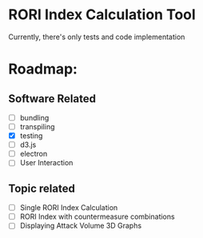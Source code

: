 # RORI Index Calculation Tool

Currently, there's only tests and code implementation

# Roadmap:

## Software Related
- [ ] bundling
- [ ] transpiling
- [X] testing
- [ ] d3.js
- [ ] electron
- [ ] User Interaction

## Topic related
- [ ] Single RORI Index Calculation
- [ ] RORI Index with countermeasure combinations
- [ ] Displaying Attack Volume 3D Graphs